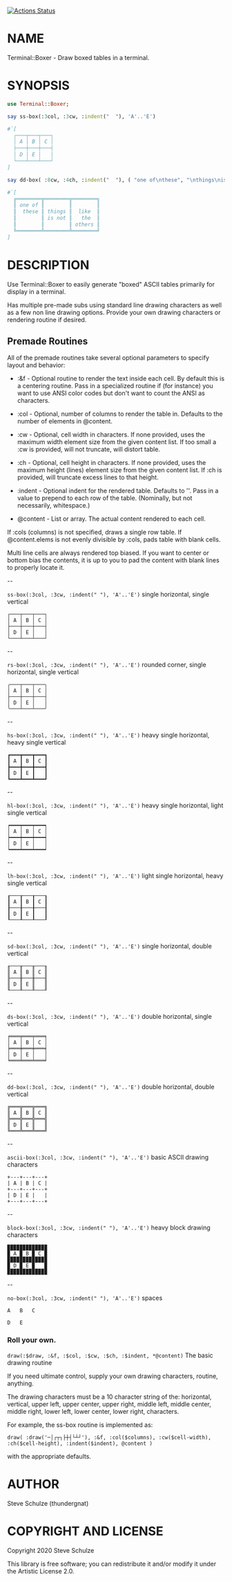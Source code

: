 [![Actions Status](https://github.com/thundergnat/Terminal-Boxer/actions/workflows/test.yml/badge.svg)](https://github.com/thundergnat/Terminal-Boxer/actions)

NAME
====

Terminal::Boxer - Draw boxed tables in a terminal.

SYNOPSIS
========

```raku
use Terminal::Boxer;

say ss-box(:3col, :3cw, :indent("  "), 'A'..'E')

#`[
  ┌───┬───┬───┐
  │ A │ B │ C │
  ├───┼───┼───┤
  │ D │ E │   │
  └───┴───┴───┘
]

say dd-box( :8cw, :4ch, :indent("  "), ( "one of\nthese", "\nthings\nis not", "\nlike\nthe\nothers" ) );

#`[
  ╔════════╦════════╦════════╗
  ║ one of ║        ║        ║
  ║  these ║ things ║  like  ║
  ║        ║ is not ║   the  ║
  ║        ║        ║ others ║
  ╚════════╩════════╩════════╝
]
```

DESCRIPTION
===========

Use Terminal::Boxer to easily generate "boxed" ASCII tables primarily for display in a terminal.

Has multiple pre-made subs using standard line drawing characters as well as a few non line drawing options. Provide your own drawing characters or rendering routine if desired.

Premade Routines
----------------

All of the premade routines take several optional parameters to specify layout and behavior:

  * :&f - Optional routine to render the text inside each cell. By default this is a centering routine. Pass in a specialized routine if (for instance) you want to use ANSI color codes but don't want to count the ANSI as characters.

  * :col - Optional, number of columns to render the table in. Defaults to the number of elements in @content.

  * :cw - Optional, cell width in characters. If none provided, uses the maximum width element size from the given content list. If too small a :cw is provided, will not truncate, will distort table.

  * :ch - Optional, cell height in characters. If none provided, uses the maximum height (lines) element size from the given content list. If :ch is provided, will truncate excess lines to that height.

  * :indent - Optional indent for the rendered table. Defaults to ''. Pass in a value to prepend to each row of the table. (Nominally, but not necessarily, whitespace.)

  * @content - List or array. The actual content rendered to each cell.

If :cols (columns) is not specified, draws a single row table. If @content.elems is not evenly divisible by :cols, pads table with blank cells.

Multi line cells are always rendered top biased. If you want to center or bottom bias the contents, it is up to you to pad the content with blank lines to properly locate it.

--

`ss-box(:3col, :3cw, :indent(" "), 'A'..'E')` single horizontal, single vertical

    ┌───┬───┬───┐
    │ A │ B │ C │
    ├───┼───┼───┤
    │ D │ E │   │
    └───┴───┴───┘

--

`rs-box(:3col, :3cw, :indent(" "), 'A'..'E')` rounded corner, single horizontal, single vertical

    ╭───┬───┬───╮
    │ A │ B │ C │
    ├───┼───┼───┤
    │ D │ E │   │
    ╰───┴───┴───╯

--

`hs-box(:3col, :3cw, :indent(" "), 'A'..'E')` heavy single horizontal, heavy single vertical

    ┏━━━┳━━━┳━━━┓
    ┃ A ┃ B ┃ C ┃
    ┣━━━╋━━━╋━━━┫
    ┃ D ┃ E ┃   ┃
    ┗━━━┻━━━┻━━━┛

--

`hl-box(:3col, :3cw, :indent(" "), 'A'..'E')` heavy single horizontal, light single vertical

    ┍━━━┯━━━┯━━━┑
    │ A │ B │ C │
    ┝━━━┿━━━┿━━━┥
    │ D │ E │   │
    ┕━━━┷━━━┷━━━┙

--

`lh-box(:3col, :3cw, :indent(" "), 'A'..'E')` light single horizontal, heavy single vertical

    ┎───┰───┰───┒
    ┃ A ┃ B ┃ C ┃
    ┠───╂───╂───┨
    ┃ D ┃ E ┃   ┃
    ┖───┸───┸───┚

--

`sd-box(:3col, :3cw, :indent(" "), 'A'..'E')` single horizontal, double vertical

    ╓───╥───╥───╖
    ║ A ║ B ║ C ║
    ╟───╫───╫───╢
    ║ D ║ E ║   ║
    ╙───╨───╨───╜

--

`ds-box(:3col, :3cw, :indent(" "), 'A'..'E')` double horizontal, single vertical

    ╒═══╤═══╤═══╕
    │ A │ B │ C │
    ╞═══╪═══╪═══╡
    │ D │ E │   │
    ╘═══╧═══╧═══╛

--

`dd-box(:3col, :3cw, :indent(" "), 'A'..'E')` double horizontal, double vertical

    ╔═══╦═══╦═══╗
    ║ A ║ B ║ C ║
    ╠═══╬═══╬═══╣
    ║ D ║ E ║   ║
    ╚═══╩═══╩═══╝

--

`ascii-box(:3col, :3cw, :indent(" "), 'A'..'E')` basic ASCII drawing characters

    +---+---+---+
    | A | B | C |
    +---+---+---+
    | D | E |   |
    +---+---+---+

--

`block-box(:3col, :3cw, :indent(" "), 'A'..'E')` heavy block drawing characters

    ▉▉▉▉▉▉▉▉▉▉▉▉▉
    ▉ A ▉ B ▉ C ▉
    ▉▉▉▉▉▉▉▉▉▉▉▉▉
    ▉ D ▉ E ▉   ▉
    ▉▉▉▉▉▉▉▉▉▉▉▉▉

--

`no-box(:3col, :3cw, :indent(" "), 'A'..'E')` spaces

    A   B   C

    D   E

### Roll your own.

`draw(:$draw, :&f, :$col, :$cw, :$ch, :$indent, *@content)` The basic drawing routine

If you need ultimate control, supply your own drawing characters, routine, anything.

The drawing characters must be a 10 character string of the: horizontal, vertical, upper left, upper center, upper right, middle left, middle center, middle right, lower left, lower center, lower right, characters.

For example, the ss-box routine is implemented as:

`draw( :draw('─│┌┬┐├┼┤└┴┘'), :&f, :col($columns), :cw($cell-width), :ch($cell-height), :indent($indent), @content )`

with the appropriate defaults.

AUTHOR
======

Steve Schulze (thundergnat)

COPYRIGHT AND LICENSE
=====================

Copyright 2020 Steve Schulze

This library is free software; you can redistribute it and/or modify it under the Artistic License 2.0.

